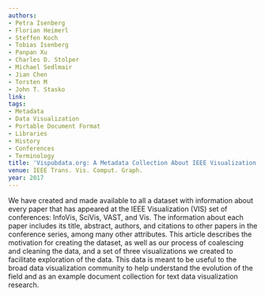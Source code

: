 ```yaml
---
authors:
- Petra Isenberg
- Florian Heimerl
- Steffen Koch
- Tobias Isenberg
- Panpan Xu
- Charles D. Stolper
- Michael Sedlmair
- Jian Chen
- Torsten M
- John T. Stasko
link:
tags:
- Metadata
- Data Visualization
- Portable Document Format
- Libraries
- History
- Conferences
- Terminology
title: 'Vispubdata.org: A Metadata Collection About IEEE Visualization (VIS) Publications.'
venue: IEEE Trans. Vis. Comput. Graph.
year: 2017
---
```

We have created and made available to all a dataset with information about every paper that has appeared at the IEEE Visualization (VIS) set of conferences: InfoVis, SciVis, VAST, and Vis. The information about each paper includes its title, abstract, authors, and citations to other papers in the conference series, among many other attributes. This article describes the motivation for creating the dataset, as well as our process of coalescing and cleaning the data, and a set of three visualizations we created to facilitate exploration of the data. This data is meant to be useful to the broad data visualization community to help understand the evolution of the field and as an example document collection for text data visualization research.